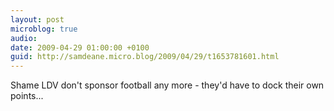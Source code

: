 ```yaml
---
layout: post
microblog: true
audio: 
date: 2009-04-29 01:00:00 +0100
guid: http://samdeane.micro.blog/2009/04/29/t1653781601.html
---
```

Shame LDV don't sponsor football any more - they'd have to dock their own points...
